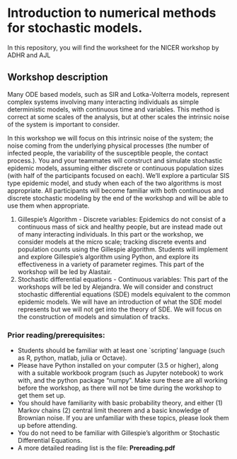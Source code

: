# Introduction to numerical methods for stochastic models.

In this repository, you will find the worksheet for the NICER workshop by ADHR and AJL

## Workshop description

Many ODE based models, such as SIR and Lotka-Volterra models, represent complex systems involving many interacting individuals as simple deterministic models, with continuous time and variables. This method is correct at some scales of the analysis, but at other scales the intrinsic noise of the system is important to consider.

In this workshop we will focus on this intrinsic noise of the system; the noise coming from the underlying physical processes (the number of infected people, the variability of the susceptible people, the contact process.). You and your teammates will construct and simulate stochastic epidemic models, assuming either discrete or continuous population sizes (with half of the participants focused on each). We’ll explore a particular SIS type epidemic model, and study when each of the two algorithms is most appropriate. All participants will become familiar with both continuous and discrete stochastic modeling by the end of the workshop and will be able to use them when appropriate.

1. Gillespie’s Algorithm - Discrete variables: Epidemics do not consist of a continuous mass of sick and healthy people, but are instead made out of many interacting individuals. In this part or the workshop, we consider models at the micro scale; tracking discrete events and population counts using the Gillespie algorithm. Students will implement and explore Gillespie’s algorithm using Python, and explore its effectiveness in a variety of parameter regimes. This part of the workshop will be led by Alastair.
1. Stochastic differential equations - Continuous variables: This part of the workshops will be led by Alejandra. We will consider and construct stochastic differential equations (SDE) models equivalent to the common epidemic models. We will have an introduction of what the SDE model represents but we will not get into the theory of SDE. We will focus on the construction of models and simulation of tracks. 

### Prior reading/prerequisites:
- Students should be familiar with at least one `scripting’ language (such as R, python, matlab, julia or Octave).
- Please have Python installed on your computer (3.5 or higher), along with a suitable workbook program (such as Jupyter notebook) to work with, and the python package “numpy”. Make sure these are all working before the workshop, as there will not be time during the workshop to get them set up.
- You should have familiarity with basic probability theory, and either (1) Markov chains (2) central limit theorem and a basic knowledge of Brownian noise. If you are unfamiliar with these topics, please look them up before attending.
- You do not need to be familiar with Gillespie’s algorithm or Stochastic Differential Equations.
- A more detailed reading list is the file: __Prereading.pdf__

